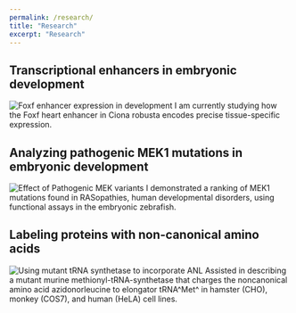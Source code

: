 ```yaml
---
permalink: /research/
title: "Research"
excerpt: "Research"
---
```


## Transcriptional enhancers in embryonic development
![Foxf enhancer expression in development](https://grantonjindal.github.io/images/Foxf2.PNG)
I am currently studying how the Foxf heart enhancer in Ciona robusta encodes precise tissue-specific expression.

## Analyzing pathogenic MEK1 mutations in embryonic development
![Effect of Pathogenic MEK variants](https://grantonjindal.github.io/images/AoverB.PNG)
I demonstrated a ranking of MEK1 mutations found in RASopathies, human developmental disorders, using functional assays in the embryonic zebrafish.

## Labeling proteins with non-canonical amino acids
![Using mutant tRNA synthetase to incorporate ANL](https://grantonjindal.github.io/images/MetANL.gif)
Assisted in describing a mutant murine methionyl-tRNA-synthetase that charges the noncanonical amino acid azidonorleucine to elongator tRNA^Met^ in hamster (CHO), monkey (COS7), and human (HeLA) cell lines.
